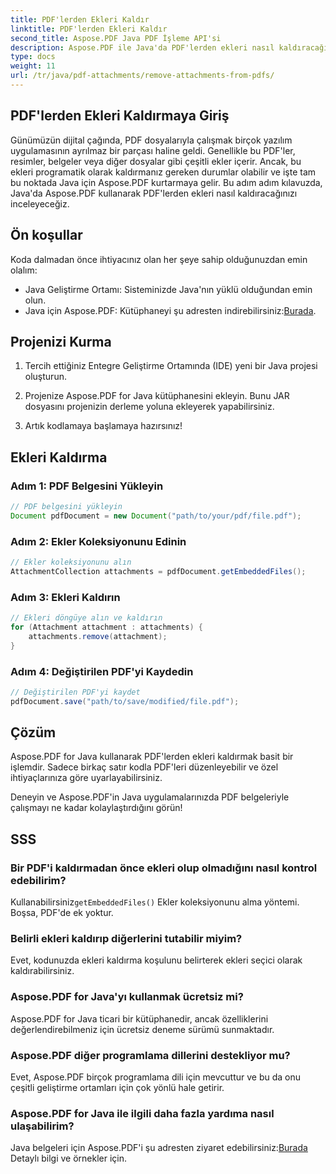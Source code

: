 ```yaml
---
title: PDF'lerden Ekleri Kaldır
linktitle: PDF'lerden Ekleri Kaldır
second_title: Aspose.PDF Java PDF İşleme API'si
description: Aspose.PDF ile Java'da PDF'lerden ekleri nasıl kaldıracağınızı öğrenin. PDF düzenleme için adım adım kılavuz ve kod.
type: docs
weight: 11
url: /tr/java/pdf-attachments/remove-attachments-from-pdfs/
---
```


## PDF'lerden Ekleri Kaldırmaya Giriş

Günümüzün dijital çağında, PDF dosyalarıyla çalışmak birçok yazılım uygulamasının ayrılmaz bir parçası haline geldi. Genellikle bu PDF'ler, resimler, belgeler veya diğer dosyalar gibi çeşitli ekler içerir. Ancak, bu ekleri programatik olarak kaldırmanız gereken durumlar olabilir ve işte tam bu noktada Java için Aspose.PDF kurtarmaya gelir. Bu adım adım kılavuzda, Java'da Aspose.PDF kullanarak PDF'lerden ekleri nasıl kaldıracağınızı inceleyeceğiz.

## Ön koşullar

Koda dalmadan önce ihtiyacınız olan her şeye sahip olduğunuzdan emin olalım:

- Java Geliştirme Ortamı: Sisteminizde Java'nın yüklü olduğundan emin olun.
-  Java için Aspose.PDF: Kütüphaneyi şu adresten indirebilirsiniz:[Burada](https://releases.aspose.com/pdf/java/).

## Projenizi Kurma

1. Tercih ettiğiniz Entegre Geliştirme Ortamında (IDE) yeni bir Java projesi oluşturun.

2. Projenize Aspose.PDF for Java kütüphanesini ekleyin. Bunu JAR dosyasını projenizin derleme yoluna ekleyerek yapabilirsiniz.

3. Artık kodlamaya başlamaya hazırsınız!

## Ekleri Kaldırma

### Adım 1: PDF Belgesini Yükleyin

```java
// PDF belgesini yükleyin
Document pdfDocument = new Document("path/to/your/pdf/file.pdf");
```

### Adım 2: Ekler Koleksiyonunu Edinin

```java
// Ekler koleksiyonunu alın
AttachmentCollection attachments = pdfDocument.getEmbeddedFiles();
```

### Adım 3: Ekleri Kaldırın

```java
// Ekleri döngüye alın ve kaldırın
for (Attachment attachment : attachments) {
    attachments.remove(attachment);
}
```

### Adım 4: Değiştirilen PDF'yi Kaydedin

```java
// Değiştirilen PDF'yi kaydet
pdfDocument.save("path/to/save/modified/file.pdf");
```

## Çözüm

Aspose.PDF for Java kullanarak PDF'lerden ekleri kaldırmak basit bir işlemdir. Sadece birkaç satır kodla PDF'leri düzenleyebilir ve özel ihtiyaçlarınıza göre uyarlayabilirsiniz.

Deneyin ve Aspose.PDF'in Java uygulamalarınızda PDF belgeleriyle çalışmayı ne kadar kolaylaştırdığını görün!

## SSS

### Bir PDF'i kaldırmadan önce ekleri olup olmadığını nasıl kontrol edebilirim?

 Kullanabilirsiniz`getEmbeddedFiles()` Ekler koleksiyonunu alma yöntemi. Boşsa, PDF'de ek yoktur.

### Belirli ekleri kaldırıp diğerlerini tutabilir miyim?

Evet, kodunuzda ekleri kaldırma koşulunu belirterek ekleri seçici olarak kaldırabilirsiniz.

### Aspose.PDF for Java'yı kullanmak ücretsiz mi?

Aspose.PDF for Java ticari bir kütüphanedir, ancak özelliklerini değerlendirebilmeniz için ücretsiz deneme sürümü sunmaktadır.

### Aspose.PDF diğer programlama dillerini destekliyor mu?

Evet, Aspose.PDF birçok programlama dili için mevcuttur ve bu da onu çeşitli geliştirme ortamları için çok yönlü hale getirir.

### Aspose.PDF for Java ile ilgili daha fazla yardıma nasıl ulaşabilirim?

 Java belgeleri için Aspose.PDF'i şu adresten ziyaret edebilirsiniz:[Burada](https://reference.aspose.com/pdf/java/) Detaylı bilgi ve örnekler için.